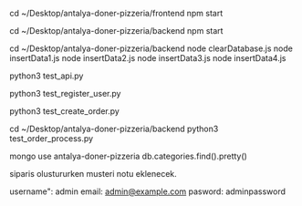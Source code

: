 cd ~/Desktop/antalya-doner-pizzeria/frontend
npm start

cd ~/Desktop/antalya-doner-pizzeria/backend
npm start


cd ~/Desktop/antalya-doner-pizzeria/backend
node clearDatabase.js
node insertData1.js
node insertData2.js
node insertData3.js
node insertData4.js



python3 test_api.py

python3 test_register_user.py


python3 test_create_order.py


cd ~/Desktop/antalya-doner-pizzeria/backend
python3 test_order_process.py

mongo
use antalya-doner-pizzeria
db.categories.find().pretty()



siparis olustururken musteri notu eklenecek. 



username": admin
email: admin@example.com
pasword: adminpassword

